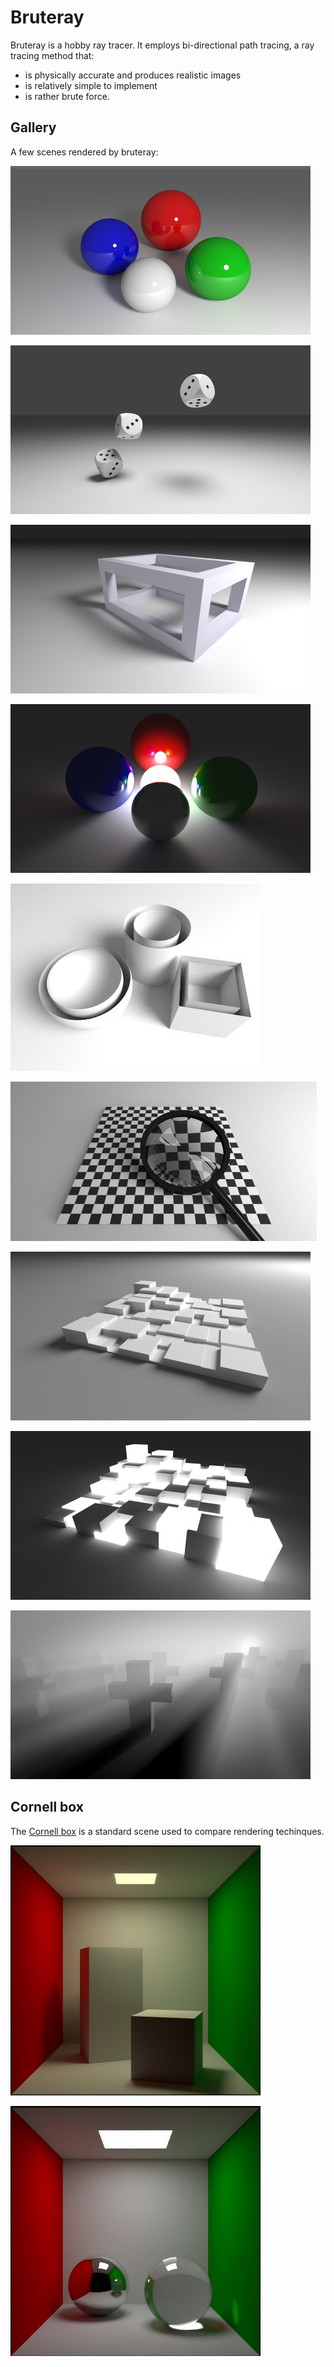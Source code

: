 # Bruteray

Bruteray is a hobby ray tracer. It employs bi-directional path tracing, a ray tracing method that:
  - is physically accurate and produces realistic images
  - is relatively simple to implement
  - is rather brute force.

## Gallery

A few scenes rendered by bruteray:

![fig](shots/031.jpg)

![fig](shots/030.jpg)

![fig](shots/029.jpg)

![fig](shots/032.jpg)

![fig](shots/039.jpg)

![fig](shots/045.jpg)

![fig](shots/046.jpg)

![fig](shots/047.jpg)

![fig](shots/050.jpg)

## Cornell box

The [Cornell box](https://en.wikipedia.org/wiki/Cornell_box) is a standard scene used to compare rendering techinques.

![fig](shots/042.jpg)

![fig](shots/044.jpg)

